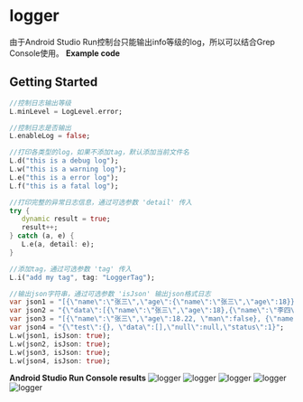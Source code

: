# logger

由于Android Studio Run控制台只能输出info等级的log，所以可以结合Grep Console使用。
**Example code**

## Getting Started
```dart
//控制日志输出等级
L.minLevel = LogLevel.error;

//控制日志是否输出
L.enableLog = false;

//打印各类型的log，如果不添加tag，默认添加当前文件名
L.d("this is a debug log");
L.w("this is a warning log");
L.e("this is a error log");
L.f("this is a fatal log");

//打印完整的异常日志信息，通过可选参数 'detail' 传入
try {
   dynamic result = true;
   result++;
} catch (a, e) {
   L.e(a, detail: e);
}

//添加tag，通过可选参数 'tag' 传入
L.i("add my tag", tag: "LoggerTag");

//输出json字符串，通过可选参数 'isJson' 输出json格式日志
var json1 = "[{\"name\":\"张三\",\"age\":{\"name\":\"张三\",\"age\":18}},{\"name\":\"李四\",\"age\":{\"name\":\"张三\",\"age\":18}},{\"name\":\"王五\",\"age\":{\"name\":\"张三\",\"age\":18}}]";
var json2 = "{\"data\":[{\"name\":\"张三\",\"age\":18},{\"name\":\"李四\",\"age\":20},{\"name\":\"王五\",\"age\":10}]}";
var json3 = "[{\"name\":\"张三\",\"age\":18.22, \"man\":false}, {\"name\":\"张三\",\"age\":18, \"man\":false}, {\"name\":\"张三\",\"age\":20, \"man\":true}]";
var json4 = "{\"test\":{}, \"data\":[],\"null\":null,\"status\":1}";
L.w(json1, isJson: true);
L.w(json2, isJson: true);
L.w(json3, isJson: true);
L.w(json4, isJson: true);
```
**Android Studio Run Console results**
![logger](https://github.com/liulianshanzhu/d_logger/blob/master/images/normal.png)
![logger](https://github.com/liulianshanzhu/d_logger/blob/master/images/error.png)
![logger](https://github.com/liulianshanzhu/d_logger/blob/master/images/tag.png)
![logger](https://github.com/liulianshanzhu/d_logger/blob/master/images/json.png)
![logger](https://github.com/liulianshanzhu/d_logger/blob/master/images/json2.png)
